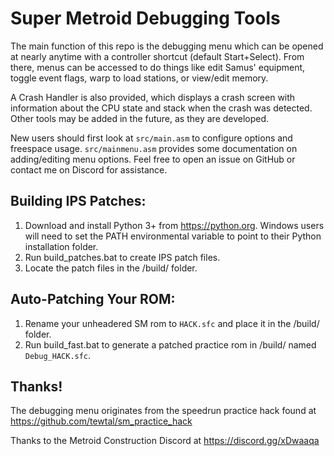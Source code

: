 # Super Metroid Debugging Tools

The main function of this repo is the debugging menu which can be opened at nearly anytime with a controller shortcut (default Start+Select). From there, menus can be accessed to do things like edit Samus' equipment, toggle event flags, warp to load stations, or view/edit memory. 

A Crash Handler is also provided, which displays a crash screen with information about the CPU state and stack when the crash was detected. Other tools may be added in the future, as they are developed.

New users should first look at `src/main.asm` to configure options and freespace usage. `src/mainmenu.asm` provides some documentation on adding/editing menu options. Feel free to open an issue on GitHub or contact me on Discord for assistance.


## Building IPS Patches:

1. Download and install Python 3+ from https://python.org. Windows users will need to set the PATH environmental variable to point to their Python installation folder.
2. Run build_patches.bat to create IPS patch files.
3. Locate the patch files in the /build/ folder.

## Auto-Patching Your ROM:

1. Rename your unheadered SM rom to `HACK.sfc` and place it in the /build/ folder.
2. Run build_fast.bat to generate a patched practice rom in /build/ named `Debug_HACK.sfc`.

## Thanks!

The debugging menu originates from the speedrun practice hack found at https://github.com/tewtal/sm_practice_hack

Thanks to the Metroid Construction Discord at https://discord.gg/xDwaaqa

